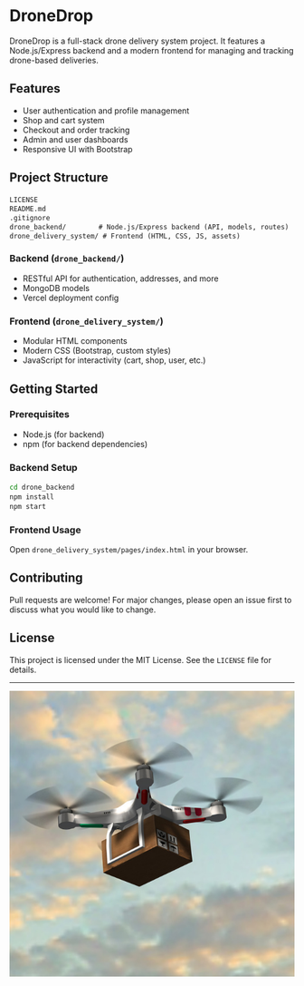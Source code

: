 # DroneDrop

DroneDrop is a full-stack drone delivery system project. It features a Node.js/Express backend and a modern frontend for managing and tracking drone-based deliveries.

## Features
- User authentication and profile management
- Shop and cart system
- Checkout and order tracking
- Admin and user dashboards
- Responsive UI with Bootstrap

## Project Structure
```
LICENSE
README.md
.gitignore
drone_backend/        # Node.js/Express backend (API, models, routes)
drone_delivery_system/ # Frontend (HTML, CSS, JS, assets)
```

### Backend (`drone_backend/`)
- RESTful API for authentication, addresses, and more
- MongoDB models
- Vercel deployment config

### Frontend (`drone_delivery_system/`)
- Modular HTML components
- Modern CSS (Bootstrap, custom styles)
- JavaScript for interactivity (cart, shop, user, etc.)

## Getting Started

### Prerequisites
- Node.js (for backend)
- npm (for backend dependencies)

### Backend Setup
```bash
cd drone_backend
npm install
npm start
```

### Frontend Usage
Open `drone_delivery_system/pages/index.html` in your browser.

## Contributing
Pull requests are welcome! For major changes, please open an issue first to discuss what you would like to change.

## License
This project is licensed under the MIT License. See the `LICENSE` file for details.

---

![DroneDrop Demo](drone_delivery_system/assets/images/drone-delivery.jpg)
